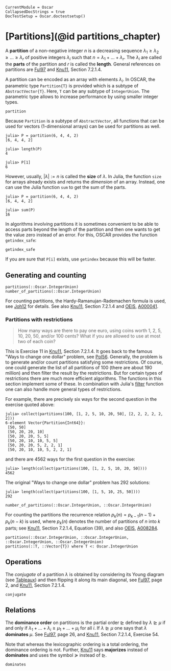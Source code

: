 ```@meta
CurrentModule = Oscar
CollapsedDocStrings = true
DocTestSetup = Oscar.doctestsetup()
```

# [Partitions](@id partitions_chapter)

A **partition** of a non-negative integer $n$ is a decreasing sequence $\lambda_1 \geq \lambda_2\geq \dots \geq \lambda_r$ of positive integers $\lambda_i$ such that $n = \lambda_1 + \dots + \lambda_r$.
The $\lambda_i$ are called the **parts** of the partition and $r$ is called the **length**.
General references on partitions are [Ful97](@cite) and [Knu11](@cite), Section 7.2.1.4.

A partition can be encoded as an array with elements $\lambda_i$.
In OSCAR, the parametric type `Partition{T}` is provided which is a subtype of `AbstractVector{T}`.
Here, `T` can be any subtype of `IntegerUnion`.
The parametric type allows to increase performance by using smaller integer types.

```@docs
partition
```
Because `Partition` is a subtype of `AbstractVector`, all functions that can be used for vectors (1-dimensional arrays) can be used for partitions as well.
```jldoctest
julia> P = partition(6, 4, 4, 2)
[6, 4, 4, 2]

julia> length(P)
4

julia> P[1]
6
```
However, usually, $|\lambda| := n$ is called the **size** of $\lambda$.
In Julia, the function `size` for arrays already exists and returns the *dimension* of an array.
Instead, one can use the Julia function `sum` to get the sum of the parts.
```jldoctest
julia> P = partition(6, 4, 4, 2)
[6, 4, 4, 2]

julia> sum(P)
16
```

In algorithms involving partitions it is sometimes convenient to be able to access parts
beyond the length of the partition and then one wants to get the value zero instead of an
error. For this, OSCAR provides the function `getindex_safe`:
```@docs
getindex_safe
```
If you are sure that `P[i]` exists, use `getindex` because this will be faster.

## Generating and counting

```@docs
partitions(::Oscar.IntegerUnion)
number_of_partitions(::Oscar.IntegerUnion)
```
For counting partitions, the Hardy-Ramanujan-Rademachen formula is used, see [Joh12](@cite) for details.
See also [Knu11](@cite), Section 7.2.1.4 and [OEIS](@cite), [A000041](https://oeis.org/A000041).

### Partitions with restrictions
> How many ways are there to pay one euro, using coins worth 1, 2, 5, 10, 20, 50, and/or 100
> cents? What if you are allowed to use at most two of each coin?

This is Exercise 11 in [Knu11](@cite), Section 7.2.1.4. It goes back to the famous
"Ways to change one dollar" problem, see [Pol56](@cite). Generally, the problem is to
generate and/or count partitions satisfying some restrictions. Of course, one could generate
the list of all partitions of 100 (there are about 190 million) and then filter the result
by the restrictions. But for certain types of restrictions there are much more efficient
algorithms. The functions in this section implement some of these. In combination with
Julia's [filter](https://docs.julialang.org/en/v1/base/collections/#Base.filter) function
one can also handle more general types of restrictions.

For example, there are precisely six ways for the second question in the exercise quoted
above:
```jldoctest
julia> collect(partitions(100, [1, 2, 5, 10, 20, 50], [2, 2, 2, 2, 2, 2]))
6-element Vector{Partition{Int64}}:
 [50, 50]
 [50, 20, 20, 10]
 [50, 20, 20, 5, 5]
 [50, 20, 10, 10, 5, 5]
 [50, 20, 20, 5, 2, 2, 1]
 [50, 20, 10, 10, 5, 2, 2, 1]
```
and there are 4562 ways for the first question in the exercise:
```jldoctest
julia> length(collect(partitions(100, [1, 2, 5, 10, 20, 50])))
4562
```
The original "Ways to change one dollar" problem has 292 solutions:
```jldoctest
julia> length(collect(partitions(100, [1, 5, 10, 25, 50])))
292
```
```@docs
number_of_partitions(::Oscar.IntegerUnion, ::Oscar.IntegerUnion)
```
For counting the partitions the recurrence relation $p_k(n) = p_{k - 1}(n - 1) + p_k(n - k)$ is used, where $p_k(n)$ denotes the number of partitions of $n$ into $k$ parts; see [Knu11](@cite), Section
7.2.1.4, Equation (39), and also [OEIS](@cite), [A008284](https://oeis.org/A008284).

```@docs
partitions(::Oscar.IntegerUnion, ::Oscar.IntegerUnion, ::Oscar.IntegerUnion, ::Oscar.IntegerUnion)
partitions(::T, ::Vector{T}) where T <: Oscar.IntegerUnion
```

## Operations

The *conjugate* of a partition $\lambda$ is obtained by considering its Young diagram
(see [Tableaux](@ref)) and then flipping it along its main diagonal, see [Ful97](@cite), page 2, and [Knu11](@cite), Section 7.2.1.4.
```@docs
conjugate
```

## Relations

The **dominance order** on partitions is the partial order $\trianglerighteq$ defined by $\lambda \trianglerighteq\mu$ if and only if $\lambda_1 + \dots + \lambda_i \geq \mu_1 + \dots + \mu_i$ for all $i$.
If $\lambda\trianglerighteq\mu$ one says that $\lambda$ **dominates** $\mu$.
See [Ful97](@cite), page 26, and [Knu11](@cite), Section 7.2.1.4, Exercise 54.

Note that whereas the lexicographic ordering is a total ordering, the dominance ordering is not.
Further, [Knu11](@cite) says **majorizes** instead of **dominates** and uses the symbol $\succeq$ instead of $\trianglerighteq$.
```@docs
dominates
```
